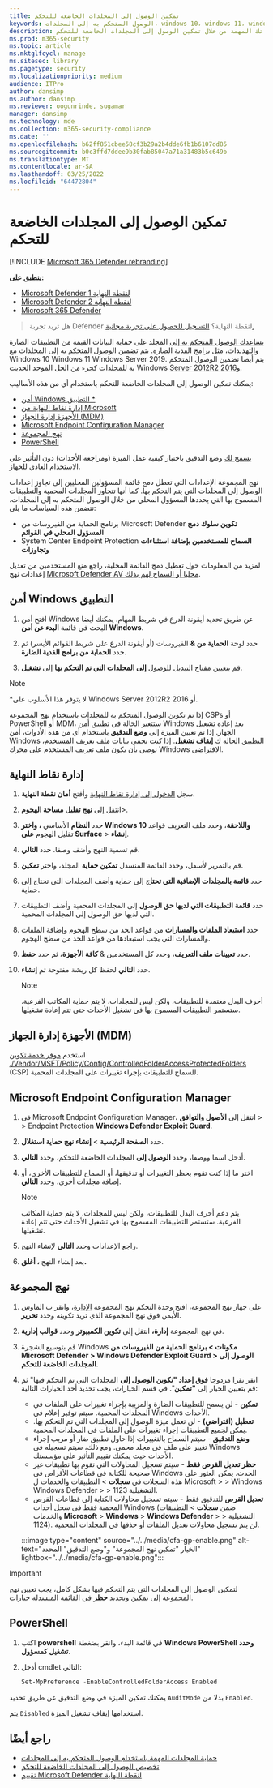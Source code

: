 ```yaml
---
title: تمكين الوصول إلى المجلدات الخاضعة للتحكم
keywords: الوصول المتحكم به إلى المجلدات، windows 10، windows 11، windows defender، برامج الفدية الضارة، الحماية، الملفات، المجلدات، تمكين، تشغيل، استخدام
description: تعرف على كيفية حماية ملفاتك المهمة من خلال تمكين الوصول إلى المجلدات الخاضعة للتحكم
ms.prod: m365-security
ms.topic: article
ms.mktglfcycl: manage
ms.sitesec: library
ms.pagetype: security
ms.localizationpriority: medium
audience: ITPro
author: dansimp
ms.author: dansimp
ms.reviewer: oogunrinde, sugamar
manager: dansimp
ms.technology: mde
ms.collection: m365-security-compliance
ms.date: ''
ms.openlocfilehash: b62ff851cbee58cf3b29a2b4dde6fb1b6107dd85
ms.sourcegitcommit: b0c3ffd7ddee9b30fab85047a71a31483b5c649b
ms.translationtype: MT
ms.contentlocale: ar-SA
ms.lasthandoff: 03/25/2022
ms.locfileid: "64472804"
---
```

# <a name="enable-controlled-folder-access"></a>تمكين الوصول إلى المجلدات الخاضعة للتحكم

[!INCLUDE [Microsoft 365 Defender rebranding](../../includes/microsoft-defender.md)]

**ينطبق على:**
- [Microsoft Defender لنقطة النهاية 1](https://go.microsoft.com/fwlink/p/?linkid=2154037)
- [Microsoft Defender لنقطة النهاية 2](https://go.microsoft.com/fwlink/p/?linkid=2154037)
- [Microsoft 365 Defender](https://go.microsoft.com/fwlink/?linkid=2118804)

> هل تريد تجربة Defender لنقطة النهاية؟ [التسجيل للحصول على تجربة مجانية.](https://signup.microsoft.com/create-account/signup?products=7f379fee-c4f9-4278-b0a1-e4c8c2fcdf7e&ru=https://aka.ms/MDEp2OpenTrial?ocid=docs-wdatp-assignaccess-abovefoldlink)

[يساعدك الوصول المتحكم به إلى](controlled-folders.md) المجلد على حماية البيانات القيمة من التطبيقات الضارة والتهديدات، مثل برامج الفدية الضارة. يتم تضمين الوصول المتحكم به إلى المجلدات مع Windows 10 Windows 11 Windows Server 2019. يتم أيضا تضمين الوصول المتحكم به للمجلدات كجزء من الحل الموحد الحديث Windows [Server 2012R2 و2016](/microsoft-365/security/defender-endpoint/configure-server-endpoints#new-functionality-in-the-modern-unified-solution-for-windows-server-2012-r2-and-2016-preview).

يمكنك تمكين الوصول إلى المجلدات الخاضعة للتحكم باستخدام أي من هذه الأساليب:

- [أمن Windows التطبيق *](#windows-security-app)
- [إدارة نقاط النهاية من Microsoft](#endpoint-manager)
- [الأجهزة إدارة الجهاز (MDM)](#mobile-device-management-mdm)
- [Microsoft Endpoint Configuration Manager](#microsoft-endpoint-configuration-manager)
- [نهج المجموعة](#group-policy)
- [PowerShell](#powershell)

[يسمح لك](evaluate-controlled-folder-access.md) وضع التدقيق باختبار كيفية عمل الميزة (ومراجعة الأحداث) دون التأثير على الاستخدام العادي للجهاز.

نهج المجموعة الإعدادات التي تعطل دمج قائمة المسؤولين المحليين إلى تجاوز إعدادات الوصول إلى المجلدات التي يتم التحكم بها. كما أنها تتجاوز المجلدات المحمية والتطبيقات المسموح بها التي يحددها المسؤول المحلي من خلال الوصول المتحكم به إلى المجلدات. تتضمن هذه السياسات ما يلي:

- برنامج الحماية من الفيروسات من Microsoft Defender **تكوين سلوك دمج المسؤول المحلي في القوائم**
- System Center Endpoint Protection **السماح للمستخدمين بإضافة استثناءات وتجاوزات**

لمزيد من المعلومات حول تعطيل دمج القائمة المحلية، راجع منع المستخدمين من تعديل إعدادات نهج [Microsoft Defender AV محليا أو السماح لهم بذلك](/windows/security/threat-protection/microsoft-defender-antivirus/configure-local-policy-overrides-microsoft-defender-antivirus).

## <a name="windows-security-app"></a>أمن Windows التطبيق

1. افتح أمن Windows عن طريق تحديد أيقونة الدرع في شريط المهام. يمكنك أيضا البحث في قائمة **البدء عن أمن Windows**.

2. حدد لوحة **الحماية من &** الفيروسات (أو أيقونة الدرع على شريط القوائم الأيسر) ثم حدد **الحماية من برامج الفدية الضارة**.

3. قم بتعيين مفتاح التبديل للوصول **إلى المجلدات التي تم التحكم بها** إلى **تشغيل**.

> [!NOTE]
> *لا يتوفر هذا الأسلوب على Windows Server 2012R2 أو 2016.
> 
> إذا تم تكوين الوصول المتحكم به للمجلدات باستخدام نهج المجموعة CSPs أو PowerShell أو MDM، ستتغير الحالة في تطبيق أمن Windows بعد إعادة تشغيل الجهاز.
> إذا تم تعيين الميزة إلى **وضع التدقيق** باستخدام أي من هذه الأدوات، أمن Windows التطبيق الحالة ك **إيقاف تشغيل**.
> إذا كنت تحمي بيانات ملف تعريف المستخدم، نوصي بأن يكون ملف تعريف المستخدم على محرك Windows الافتراضي.

## <a name="endpoint-manager"></a>إدارة نقاط النهاية

1. سجل [الدخول إلى إدارة نقاط النهاية](https://endpoint.microsoft.com) وأفتح **أمان نقطة النهاية**.

2. انتقل إلى **نهج تقليل مساحة الهجوم**\>.

3. حدد **النظام** الأساسي **، واختر Windows 10 واللاحقة**، وحدد ملف التعريف قواعد تقليل الهجوم **على Surface** \> **إنشاء**.

4. قم  تسمية النهج وأضف وصفا. حدد **التالي**.

5. قم بالتمرير لأسفل، وحدد القائمة المنسدل **تمكين حماية** المجلد، واختر **تمكين**.

6. حدد **قائمة بالمجلدات الإضافية التي تحتاج** إلى حماية وأضف المجلدات التي تحتاج إلى حماية.

7. حدد **قائمة التطبيقات التي لديها حق الوصول** إلى المجلدات المحمية وأضف التطبيقات التي لديها حق الوصول إلى المجلدات المحمية.

8. حدد **استبعاد الملفات والمسارات** من قواعد الحد من سطح الهجوم وإضافة الملفات والمسارات التي يجب استبعادها من قواعد الحد من سطح الهجوم.

9. حدد **تعيينات ملف التعريف**، وحدد كل المستخدمين & **كافة الأجهزة**، ثم حدد **حفظ**.

10. حدد **التالي** لحفظ كل ريشة مفتوحة ثم **إنشاء**.

    > [!NOTE]
    > أحرف البدل معتمدة للتطبيقات، ولكن ليس للمجلدات. لا يتم حماية المكاتب الفرعية. ستستمر التطبيقات المسموح بها في تشغيل الأحداث حتى تتم إعادة تشغيلها.

## <a name="mobile-device-management-mdm"></a>الأجهزة إدارة الجهاز (MDM)

استخدم [موفر خدمة تكوين ./Vendor/MSFT/Policy/Config/ControlledFolderAccessProtectedFolders](/windows/client-management/mdm/policy-csp-defender) (CSP) للسماح للتطبيقات بإجراء تغييرات على المجلدات المحمية.

## <a name="microsoft-endpoint-configuration-manager"></a>Microsoft Endpoint Configuration Manager

1. في Microsoft Endpoint Configuration Manager، انتقل إلى **الأصول والتوافق** \>  \> Endpoint Protection **Windows Defender Exploit Guard**.

2. حدد **الصفحة الرئيسية** \> **إنشاء نهج حماية استغلال**.

3. أدخل اسما ووصفا، وحدد **الوصول إلى** المجلدات الخاضعة للتحكم، وحدد **التالي**.

4. اختر ما إذا كنت تقوم بحظر التغييرات أو تدقيقها، أو السماح للتطبيقات الأخرى، أو إضافة مجلدات أخرى، وحدد **التالي**.

   > [!NOTE]
   > يتم دعم أحرف البدل للتطبيقات، ولكن ليس للمجلدات. لا يتم حماية المكاتب الفرعية. ستستمر التطبيقات المسموح بها في تشغيل الأحداث حتى تتم إعادة تشغيلها.

5. راجع الإعدادات وحدد **التالي** لإنشاء النهج.

6. بعد إنشاء النهج **، أغلق.**

## <a name="group-policy"></a>نهج المجموعة

1. على جهاز نهج المجموعة، افتح وحدة التحكم نهج المجموعة [الإدارة](https://technet.microsoft.com/library/cc731212.aspx)، وانقر ب الماوس الأيمن فوق نهج المجموعة الذي تريد تكوينه وحدد **تحرير**.

2. في نهج المجموعة **إدارة،** انتقل إلى **تكوين الكمبيوتر** وحدد **قوالب إدارية**.

3. قم بتوسيع الشجرة Windows **مكونات > برنامج الحماية من الفيروسات من Microsoft Defender > Windows Defender Exploit Guard > الوصول إلى المجلدات الخاضعة للتحكم**.

4. انقر نقرا مزدوجا **فوق إعداد "تكوين الوصول إلى** المجلدات التي تم التحكم فيها" ثم قم بتعيين الخيار إلى **"تمكين**". في قسم الخيارات، يجب تحديد أحد الخيارات التالية:
   - **تمكين** - لن يسمح للتطبيقات الضارة والمريبة بإجراء تغييرات على الملفات في المجلدات المحمية. سيتم توفير إعلام في Windows الأحداث.
   - **تعطيل (افتراضي)** - لن تعمل ميزة الوصول إلى المجلدات التي تم التحكم بها. يمكن لجميع التطبيقات إجراء تغييرات على الملفات في المجلدات المحمية.
   - **وضع التدقيق** - سيتم السماح بالتغييرات إذا حاول تطبيق ضار أو مريب إجراء تغيير على ملف في مجلد محمي. ومع ذلك، سيتم تسجيله في Windows الأحداث حيث يمكنك تقييم التأثير على مؤسستك.
   - **حظر تعديل القرص فقط** - سيتم تسجيل المحاولات التي تقوم بها تطبيقات غير صحيحة للكتابة في قطاعات الأقراص في Windows الحدث. يمكن العثور على هذه السجلات في **سجلات** \> التطبيقات والخدمات ل Microsoft \> \> Windows Windows Defender \> \> التشغيلية 1123.
   - **تعديل القرص** للتدقيق فقط - سيتم تسجيل محاولات الكتابة إلى قطاعات القرص المحمية فقط في سجل أحداث Windows  (ضمن **سجلات** \> التطبيقات والخدمات **Microsoft** \> **Windows** \> **Windows Defender** \> \> التشغيلية 1124). لن يتم تسجيل محاولات تعديل الملفات أو حذفها في المجلدات المحمية.

    :::image type="content" source="../../media/cfa-gp-enable.png" alt-text="الخيار &quot;تمكين نهج المجموعة&quot; و&quot;وضع التدقيق&quot; المحدد" lightbox="../../media/cfa-gp-enable.png":::

> [!IMPORTANT]
> لتمكين الوصول إلى المجلدات التي يتم التحكم فيها بشكل كامل، يجب تعيين نهج المجموعة إلى تمكين وتحديد  **حظر** في القائمة المنسدلة خيارات.

## <a name="powershell"></a>PowerShell

1. اكتب **powershell** في قائمة البدء، وانقر بضغطة **Windows PowerShell وحدد** **تشغيل كمسؤول**.

2. أدخل cmdlet التالي:

    ```PowerShell
    Set-MpPreference -EnableControlledFolderAccess Enabled
    ```

يمكنك تمكين الميزة في وضع التدقيق عن طريق تحديد `AuditMode` بدلا من `Enabled`.

يتم `Disabled` استخدامها إيقاف تشغيل الميزة.

## <a name="see-also"></a>راجع أيضًا

- [حماية المجلدات المهمة باستخدام الوصول المتحكم به إلى المجلدات](controlled-folders.md)
- [تخصيص الوصول إلى المجلدات الخاضعة للتحكم](customize-controlled-folders.md)
- [تقييم Microsoft Defender لنقطة النهاية](evaluate-mde.md)
